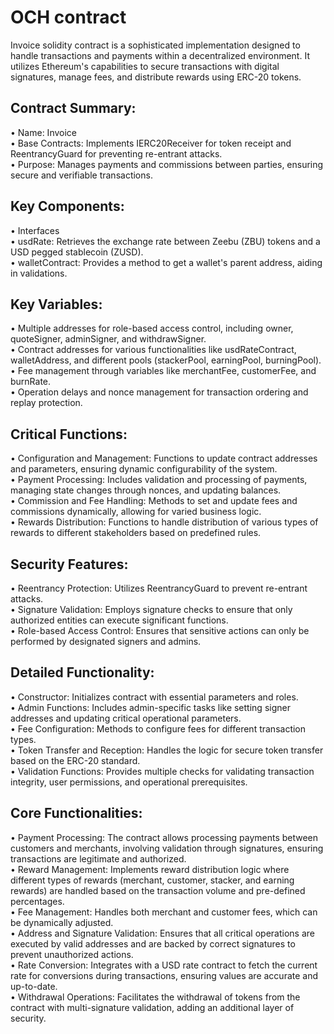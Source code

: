 # OCH contract

Invoice solidity contract is a sophisticated implementation designed to handle transactions and payments within a decentralized environment. It utilizes Ethereum's capabilities to secure transactions with digital signatures, manage fees, and distribute rewards using ERC-20 tokens.

## Contract Summary:

•	Name: Invoice<br> 
•	Base Contracts: Implements IERC20Receiver for token receipt and ReentrancyGuard for preventing re-entrant attacks.<br> 
•	Purpose: Manages payments and commissions between parties, ensuring secure and verifiable transactions.<br> 

## Key Components:

•	Interfaces<br> 
•	usdRate: Retrieves the exchange rate between Zeebu (ZBU) tokens and a USD pegged stablecoin (ZUSD).<br> 
•	walletContract: Provides a method to get a wallet's parent address, aiding in validations.<br> 

## Key Variables:

•	Multiple addresses for role-based access control, including owner, quoteSigner, adminSigner, and withdrawSigner.<br> 
•	Contract addresses for various functionalities like usdRateContract, walletAddress, and different pools (stackerPool, earningPool, burningPool).<br> 
•	Fee management through variables like merchantFee, customerFee, and burnRate.<br> 
•	Operation delays and nonce management for transaction ordering and replay protection.<br> 

## Critical Functions:

•	Configuration and Management: Functions to update contract addresses and parameters, ensuring dynamic configurability of the system.<br> 
•	Payment Processing: Includes validation and processing of payments, managing state changes through nonces, and updating balances.<br> 
•	Commission and Fee Handling: Methods to set and update fees and commissions dynamically, allowing for varied business logic.<br> 
•	Rewards Distribution: Functions to handle distribution of various types of rewards to different stakeholders based on predefined rules.<br> 

## Security Features:

•	Reentrancy Protection: Utilizes ReentrancyGuard to prevent re-entrant attacks.<br> 
•	Signature Validation: Employs signature checks to ensure that only authorized entities can execute significant functions.<br> 
•	Role-based Access Control: Ensures that sensitive actions can only be performed by designated signers and admins.<br> 

## Detailed Functionality:

•	Constructor: Initializes contract with essential parameters and roles.<br> 
•	Admin Functions: Includes admin-specific tasks like setting signer addresses and updating critical operational parameters.<br> 
•	Fee Configuration: Methods to configure fees for different transaction types.<br> 
•	Token Transfer and Reception: Handles the logic for secure token transfer based on the ERC-20 standard.<br> 
•	Validation Functions: Provides multiple checks for validating transaction integrity, user permissions, and operational prerequisites.<br> 


## Core Functionalities:

•	Payment Processing: The contract allows processing payments between customers and merchants, involving validation through signatures, ensuring transactions are legitimate and authorized.<br> 
•	Reward Management: Implements reward distribution logic where different types of rewards (merchant, customer, stacker, and earning rewards) are handled based on the transaction volume and pre-defined percentages.<br> 
•	Fee Management: Handles both merchant and customer fees, which can be dynamically adjusted.<br> 
•	Address and Signature Validation: Ensures that all critical operations are executed by valid addresses and are backed by correct signatures to prevent unauthorized actions.<br> 
•	Rate Conversion: Integrates with a USD rate contract to fetch the current rate for conversions during transactions, ensuring values are accurate and up-to-date.<br> 
•	Withdrawal Operations: Facilitates the withdrawal of tokens from the contract with multi-signature validation, adding an additional layer of security.<br> 
